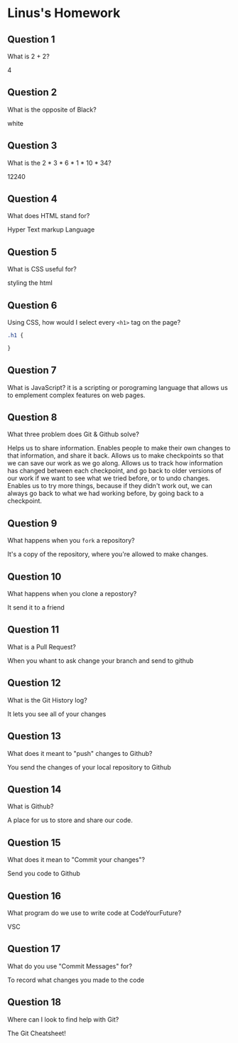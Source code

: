 # Linus's Homework

## Question 1

What is 2 + 2?

4

## Question 2

What is the opposite of Black?

white

## Question 3

What is the  2 * 3 * 6 * 1 * 10 * 34?

12240

## Question 4 

What does HTML stand for?

Hyper Text markup Language

## Question 5

What is CSS useful for?

styling the html

## Question 6

Using CSS, how would I select every `<h1>` tag on the page?

```css
.h1 {

}
```

## Question 7

What is JavaScript?
it is a scripting or porograming language that allows us to emplement complex features on web pages.

## Question 8

What three problem does Git & Github solve?

Helps us to share information.
Enables people to make their own changes to that information, and share it back.
Allows us to make checkpoints so that we can save our work as we go along.
Allows us to track how information has changed between each checkpoint, and go back to older versions of our work if we want to see what we tried before, or to undo changes.
Enables us to try more things, because if they didn't work out, we can always go back to what we had working before, by going back to a checkpoint.

## Question 9

What happens when you `fork` a repository?

It's a copy of the repository, where you're allowed to make changes.

## Question 10 

What happens when you clone a repostory?

It send it to a friend

## Question 11

What is a Pull Request?

When you whant to ask change your branch and send to github

## Question 12

What is the Git History log?

It lets you see all of your changes

## Question 13

What does it meant to "push" changes to Github?

You send the changes of your local repository to Github

## Question 14

What is Github?

A place for us to store and share our code.

## Question 15

What does it mean to "Commit your changes"?

Send you code to Github

## Question 16

What program do we use to write code at CodeYourFuture?

VSC

## Question 17

What do you use "Commit Messages" for?

To record what changes you made to the code

## Question 18

Where can I look to find help with Git?

The Git Cheatsheet!
